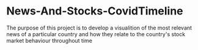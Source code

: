 # News-And-Stocks-CovidTimeline
The purpose of this project is to develop a visualition of the most relevant news of a particular country and how they relate to the country's stock market behaviour throughout time
